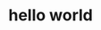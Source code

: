 <!DOCTYPE html>
<head>
    <meta charset="UTF-8">
    <meta http-equiv="X-UA-Compatible" content="IE=edge">
    <meta name="viewport" content="width=device-width, initial-scale=1.0">
    <title>count the number of users</title>
</head>
<body id="body">
 <h1>hello world</h1>

</body>
</html>
